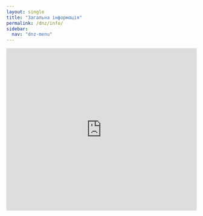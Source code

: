 ```yaml
---
layout: single
title: "Загальна інформація"
permalink: /dnz/info/
sidebar:
  nav: "dnz-menu"
---
```


<div style="left: 0; width: 100%; height: 0; position: relative; padding-bottom: 85.0847%;"><iframe src="https://drive.google.com/file/d/10OY5ub18Yb0DwgpSLXB4hhbnNbJhsIw7/preview" style="border: 0; top: 0; left: 0; width: 100%; height: 100%; position: absolute;" allowfullscreen></iframe></div>
